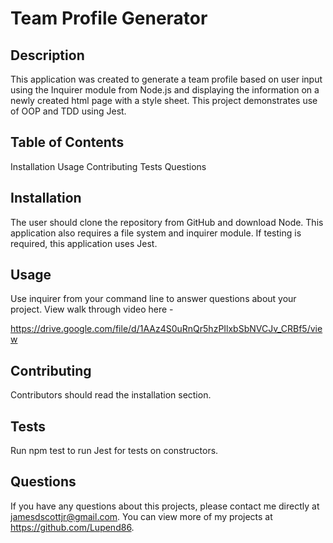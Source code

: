 # Team Profile Generator #

## Description ##

This application was created to generate a team profile based on user input using the Inquirer module from Node.js and displaying the information on a newly created html page with a style sheet. This project demonstrates use of OOP and TDD using Jest.

## Table of Contents ##

Installation
Usage
Contributing
Tests
Questions

## Installation ##
The user should clone the repository from GitHub and download Node. This application also requires a file system and inquirer module. If testing is required, this application uses Jest.

## Usage ##

Use inquirer from your command line to answer questions about your project. View walk through video here -

https://drive.google.com/file/d/1AAz4S0uRnQr5hzPIlxbSbNVCJv_CRBf5/view



## Contributing ##

Contributors should read the installation section.

## Tests ##

Run npm test to run Jest for tests on constructors.

## Questions ##

If you have any questions about this projects, please contact me directly at jamesdscottjr@gmail.com. You can view more of my projects at https://github.com/Lupend86.
